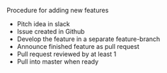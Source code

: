 Procedure for adding new features
- Pitch idea in slack
- Issue created in Github
- Develop the feature in a separate feature-branch
- Announce finished feature as pull request
- Pull request reviewed by at least 1
- Pull into master when ready
